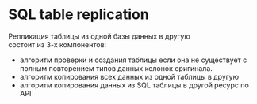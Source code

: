 # SQL table replication

Репликация таблицы из одной базы данных в другую  
состоит из 3-х компонентов:
   - алгоритм проверки и создания таблицы если она не существует с полным повторением типов данных колонок оригинала.
   - алгоритм копирования всех данных из одной таблицы в другую
   - алгоритм копирования данных из SQL таблицы в другой ресурс по API